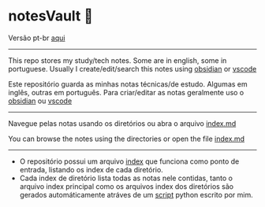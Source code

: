 # notesVault 📖


Versão pt-br [aqui](README-pt.md)

---

This repo stores my study/tech notes. Some are in english, some in portuguese.
Usually I create/edit/search this notes using [obsidian](https://obsidian.md/) or [vscode](https://code.visualstudio.com/)

Este repositório guarda as minhas notas técnicas/de estudo. Algumas em inglês, outras em português.
Para criar/editar as notas geralmente uso o  [obsidian](https://obsidian.md/) ou [vscode](https://code.visualstudio.com/)

---

Navegue pelas notas usando os diretórios ou abra o arquivo [index.md](index.md)

You can browse the notes using the directories or open the file [index.md](index.md)

---
- O repositório possui um arquivo [index](index.md) que funciona como ponto de entrada, listando os index de cada diretório. 
- Cada index de diretório lista todas as notas nele contidas, tanto o arquivo index principal como os arquivos index dos diretórios são gerados automáticamente atráves de um [script]() python escrito por mim.